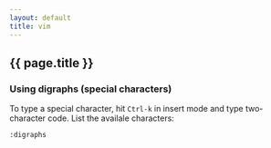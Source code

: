 ```yaml
---
layout: default
title: vim
---
```


## {{ page.title }}

### Using digraphs (special characters)

To type a special character, hit `Ctrl-k` in insert mode and type
two-character code. List the availale characters:

    :digraphs
